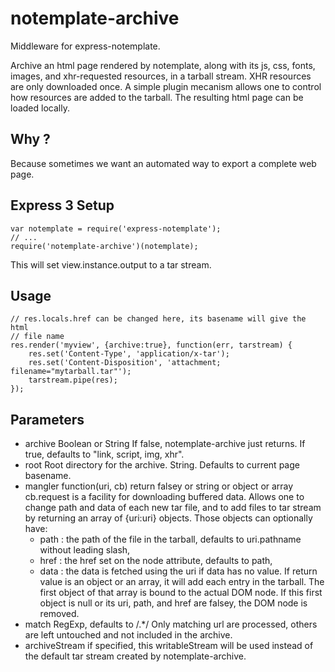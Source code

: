 notemplate-archive
==================

Middleware for express-notemplate.

Archive an html page rendered by notemplate, along with its js, css,
fonts, images, and xhr-requested resources, in a tarball stream.
XHR resources are only downloaded once.
A simple plugin mecanism allows one to control how resources are added
to the tarball.
The resulting html page can be loaded locally.

Why ?
-----

Because sometimes we want an automated way to export a complete web page.


Express 3 Setup
---------------

	var notemplate = require('express-notemplate');
	// ...
	require('notemplate-archive')(notemplate);

This will set view.instance.output to a tar stream.


Usage
-----

	// res.locals.href can be changed here, its basename will give the html
	// file name
	res.render('myview', {archive:true}, function(err, tarstream) {
		res.set('Content-Type', 'application/x-tar');
		res.set('Content-Disposition', 'attachment; filename="mytarball.tar"');
		tarstream.pipe(res);
	});


Parameters
----------

* archive
  Boolean or String
  If false, notemplate-archive just returns.
  If true, defaults to "link, script, img, xhr".
* root
  Root directory for the archive.
  String. Defaults to current page basename.
* mangler
	function(uri, cb) return falsey or string or object or array
	cb.request is a facility for downloading buffered data.
	Allows one to change path and data of each new tar file,
	and to add files to tar stream by returning an array of
	{uri:uri} objects. Those objects can optionally have:
	- path : the path of the file in the tarball, defaults to uri.pathname
	  without leading slash,
	- href : the href set on the node attribute, defaults to path,
	- data : the data is fetched using the uri if data has no value.
	If return value is an object or an array, it will add each entry
	in the tarball.
	The first object of that array is bound to the actual DOM node.
	If this first object is null or its uri, path, and href are falsey,
	the DOM node is removed.
* match
  RegExp, defaults to /.*/
	Only matching url are processed, others are left untouched and not
	included in the archive.
* archiveStream
  if specified, this writableStream will be used instead of the default
  tar stream created by notemplate-archive.

